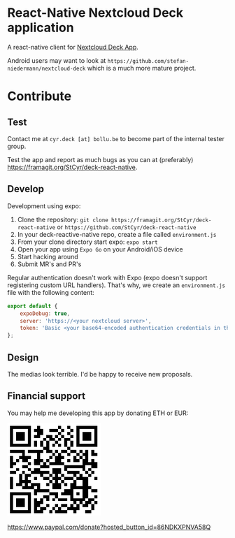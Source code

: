 # React-Native Nextcloud Deck application
A react-native client for [Nextcloud Deck App](https://github.com/nextcloud/deck/).

Android users may want to look at `https://github.com/stefan-niedermann/nextcloud-deck` which is a much more mature project.

# Contribute

## Test

Contact me at `cyr.deck [at] bollu.be` to become part of the internal tester group.

Test the app and report as much bugs as you can at (preferably) https://framagit.org/StCyr/deck-react-native.

## Develop

Development using expo:

1. Clone the repository: `git clone https://framagit.org/StCyr/deck-react-native` or `https://github.com/StCyr/deck-react-native`
2. In your deck-reactive-native repo, create a file called `environment.js` 
3. From your clone directory start expo: `expo start`
4. Open your app using `Expo Go` on your Android/iOS device
5. Start hacking around
6. Submit MR's and PR's

Regular authentication doesn't work with Expo (expo doesn't support registering custom URL handlers). That's why, we create an `environment.js` file with the following content:

```js
export default {
    expoDebug: true,
    server: 'https://<your nextcloud server>',
    token: 'Basic <your base64-encoded authentication credentials in the form 'user:password'',
};
```

## Design

The medias look terrible. I'd be happy to receive new proposals. 

## Financial support

You may help me developing this app by donating ETH or EUR:

![ETH wallet address](/assets/eth_wallet.png)

https://www.paypal.com/donate?hosted_button_id=86NDKXPNVA58Q